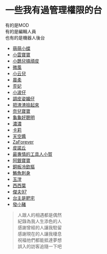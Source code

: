 # 一些我有過管理權限的台  
有的是MOD  
有的是編輯人員  
也有的是機器人後台
+ [萌萌小蝶](https://twitch.tv/butterflyouo)
+ [小雲寶寶](https://twitch.tv/babybaby1111)
+ [小鵲兒搞頑皮](https://twitch.tv/chiue9493)
+ [微風](https://twitch.tv/breeze0920)
+ [小云兒](https://twitch.tv/elsa0704)
+ [晨柔](https://twitch.tv/rou0629)
+ [歪妃](https://twitch.tv/butter870519)
+ [小波仔](https://twitch.tv/mybabykiss520)
+ [調皮姿媚仔](https://twitch.tv/alongz_)
+ [把渣渣撿起來](https://twitch.tv/baso0416)
+ [奈兒寶寶](https://twitch.tv/nai0529)
+ [龜龜好聰明](https://twitch.tv/hare0o0cheer)
+ [濃濃](https://twitch.tv/zxc37102)
+ [卡莉](https://twitch.tv/kyaryouo)
+ [天空醬](https://twitch.tv/takuto_sky)
+ [ZaForever](https://twitch.tv/zaforever)
+ [皮諾丘](https://twitch.tv/swallowf1ip)
+ [最專情的工具人小賀](https://twitch.tv/shiauher)
+ [阿銀寶寶](https://twitch.tv/silver0301)
+ [銅板冷欽摳](https://twitch.tv/user86418641)
+ [鮪魚刺身](https://twitch.tv/tuna0127)
+ [玉漟](https://twitch.tv/shiutom)
+ [西西葉](https://twitch.tv/yeh_chang)
+ [傑夫97](https://twitch.tv/vbnpp)
+ [台主是肥宅](https://twitch.tv/resver5)
+ [發小豬](https://twitch.tv/az12345685)
> 人跟人的相遇都是偶然  
> 紀錄為我人生添色的人  
> 感謝曾經的人讓我駐留  
> 感謝現在的人讓我棲息  
> 祝福他們都能抵達夢想  
> 誤入的訪客追隨一下吧
